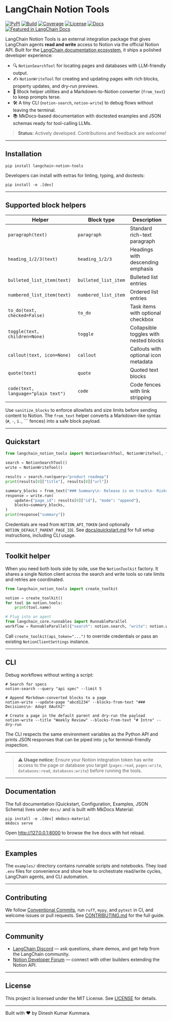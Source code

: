 # LangChain Notion Tools

[![PyPI](https://img.shields.io/pypi/v/langchain-notion-tools.svg)](https://pypi.org/project/langchain-notion-tools/)
[![Build](https://github.com/dineshkumarkummara/langchain-notion-tool/actions/workflows/ci.yml/badge.svg)](https://github.com/dineshkumarkummara/langchain-notion-tool/actions/workflows/ci.yml)
[![Coverage](https://img.shields.io/badge/coverage-90%25-brightgreen.svg)](#tests)
[![License](https://img.shields.io/badge/license-MIT-blue.svg)](LICENSE)
[![Docs](https://img.shields.io/badge/docs-latest-2962ff.svg)](https://dineshkumarkummara.github.io/langchain-notion-tool/)
[![Featured in LangChain Docs](https://img.shields.io/badge/featured%20in-LangChain%20Docs-1f2933.svg)](https://github.com/langchain-ai/langchain/pull/33645)

LangChain Notion Tools is an external integration package that gives LangChain agents **read and
write** access to Notion via the official Notion API. Built for the
[LangChain documentation ecosystem](https://python.langchain.com/docs/), it ships a polished
developer experience:

- 🔍 `NotionSearchTool` for locating pages and databases with LLM-friendly output.
- ✍️ `NotionWriteTool` for creating and updating pages with rich blocks, property updates, and
  dry-run previews.
- 🧱 Block helper utilities and a Markdown-to-Notion converter (`from_text`) to keep prompts terse.
- 🛠️ A tiny CLI (`notion-search`, `notion-write`) to debug flows without leaving the terminal.
- 📚 MkDocs-based documentation with doctested examples and JSON schemas ready for tool-calling LLMs.

> **Status:** Actively developed. Contributions and feedback are welcome!

---

## Installation

```
pip install langchain-notion-tools
```

Developers can install with extras for linting, typing, and doctests:

```
pip install -e .[dev]
```

---

## Supported block helpers

| Helper | Block type | Description |
| --- | --- | --- |
| `paragraph(text)` | `paragraph` | Standard rich-text paragraph |
| `heading_1/2/3(text)` | `heading_1/2/3` | Headings with descending emphasis |
| `bulleted_list_item(text)` | `bulleted_list_item` | Bulleted list entries |
| `numbered_list_item(text)` | `numbered_list_item` | Ordered list entries |
| `to_do(text, checked=False)` | `to_do` | Task items with optional checkbox |
| `toggle(text, children=None)` | `toggle` | Collapsible toggles with nested blocks |
| `callout(text, icon=None)` | `callout` | Callouts with optional icon metadata |
| `quote(text)` | `quote` | Quoted text blocks |
| `code(text, language="plain text")` | `code` | Code fences with link stripping |

Use `sanitize_blocks` to enforce allowlists and size limits before sending content to Notion. The
`from_text` helper converts a Markdown-like syntax (`#`, `-`, `1.`, ``` fences) into a safe block
payload.

---

## Quickstart

```python
from langchain_notion_tools import NotionSearchTool, NotionWriteTool, from_text

search = NotionSearchTool()
write = NotionWriteTool()

results = search.run(query="product roadmap")
print(results[0]["title"], results[0]["url"])

summary_blocks = from_text("### Summary\n- Release is on track\n- Risks reviewed")
response = write.run(
    update={"page_id": results[0]["id"], "mode": "append"},
    blocks=summary_blocks,
)
print(response["summary"])
```

Credentials are read from `NOTION_API_TOKEN` (and optionally `NOTION_DEFAULT_PARENT_PAGE_ID`). See
[docs/quickstart.md](docs/quickstart.md) for full setup instructions, including CLI usage.

---

## Toolkit helper

When you need both tools side by side, use the `NotionToolkit` factory. It shares a single Notion client across the search and write tools so rate limits and retries are coordinated.

```python
from langchain_notion_tools import create_toolkit

notion = create_toolkit()
for tool in notion.tools:
    print(tool.name)

# Plug into an agent
from langchain_core.runnables import RunnableParallel
workflow = RunnableParallel({"search": notion.search, "write": notion.write})
```

Call `create_toolkit(api_token="...")` to override credentials or pass an existing `NotionClientSettings` instance.

---

## CLI

Debug workflows without writing a script:

```
# Search for specs
notion-search --query "api spec" --limit 5

# Append Markdown-converted blocks to a page
notion-write --update-page "abcd1234" --blocks-from-text "### Decisions\n- Adopt OAuth2"

# Create a page in the default parent and dry-run the payload
notion-write --title "Weekly Review" --blocks-from-text "# Intro" --dry-run
```

The CLI respects the same environment variables as the Python API and prints JSON responses that
can be piped into `jq` for terminal-friendly inspection.

---

> ⚠️ **Usage notice:** Ensure your Notion integration token has write access to the page or database you target (`pages:read`, `pages:write`, `databases:read`, `databases:write`) before running the tools.

---

## Documentation

The full documentation (Quickstart, Configuration, Examples, JSON Schema) lives under `docs/` and
is built with MkDocs Material:

```
pip install -e .[dev] mkdocs-material
mkdocs serve
```

Open <http://127.0.0.1:8000> to browse the live docs with hot reload.

---

## Examples

The `examples/` directory contains runnable scripts and notebooks. They load `.env` files for
 convenience and show how to orchestrate read/write cycles, LangChain agents, and CLI automation.

---

## Contributing

We follow [Conventional Commits](https://www.conventionalcommits.org/), run `ruff`, `mypy`, and
`pytest` in CI, and welcome issues or pull requests. See [CONTRIBUTING.md](CONTRIBUTING.md) for the
full guide.

---

## Community

- [LangChain Discord](https://discord.gg/langchain) — ask questions, share demos, and get help from the LangChain community.
- [Notion Developer Forum](https://www.notion.so/developers) — connect with other builders extending the Notion API.

---

## License

This project is licensed under the MIT License. See [LICENSE](LICENSE) for details.

---

Built with ❤️ by Dinesh Kumar Kummara.
